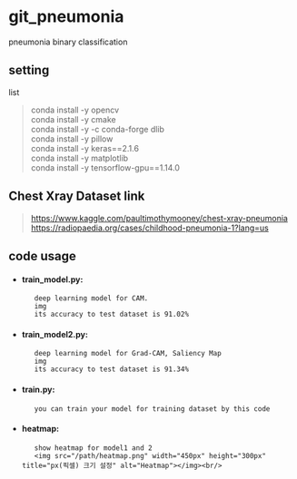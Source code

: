 # git_pneumonia
 pneumonia binary classification

setting
-------
list   
>conda install -y opencv   
>conda install -y cmake   
>conda install -y -c conda-forge dlib   
>conda install -y pillow   
>conda install -y keras==2.1.6   
>conda install -y matplotlib   
>conda install -y tensorflow-gpu==1.14.0   

Chest Xray Dataset link
-----------------------
><https://www.kaggle.com/paultimothymooney/chest-xray-pneumonia>   
><https://radiopaedia.org/cases/childhood-pneumonia-1?lang=us>


code usage
----------
* #### train_model.py:   
         deep learning model for CAM.   
         img
         its accuracy to test dataset is 91.02%
* #### train_model2.py: 
         deep learning model for Grad-CAM, Saliency Map 
         img
         its accuracy to test dataset is 91.34%
* #### train.py: 
         you can train your model for training dataset by this code   
         
* #### heatmap: 
         show heatmap for model1 and 2   
         <img src="/path/heatmap.png" width="450px" height="300px" title="px(픽셀) 크기 설정" alt="Heatmap"></img><br/>

